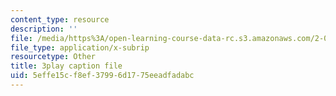 ```yaml
---
content_type: resource
description: ''
file: /media/https%3A/open-learning-course-data-rc.s3.amazonaws.com/2-003sc-engineering-dynamics-fall-2011/5effe15cf8ef37996d1775eeadfadabc_qrbCpv3Sv34.srt
file_type: application/x-subrip
resourcetype: Other
title: 3play caption file
uid: 5effe15c-f8ef-3799-6d17-75eeadfadabc
---
```

